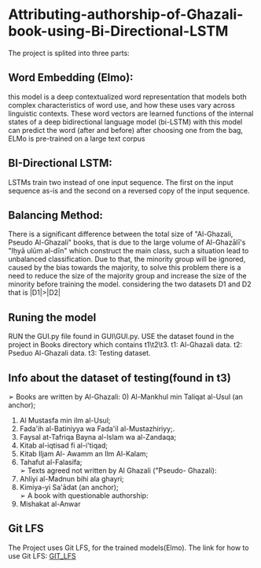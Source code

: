 # Attributing-authorship-of-Ghazali-book-using-Bi-Directional-LSTM
The project is splited into three parts:


## Word Embedding (Elmo):
this model is a deep contextualized word representation that models both complex characteristics of word use, and how these uses vary across linguistic contexts. These word    vectors are learned functions of the internal states of a deep bidirectional language model (bi-LSTM) with this model can predict the word (after and before) after choosing one from the bag, ELMo is pre-trained on a large text corpus

## BI-Directional LSTM:
LSTMs train two instead of one input sequence. The first on the input sequence as-is and the second on a reversed copy of the input sequence. 
  
## Balancing Method:
There is a significant difference between the total size of "Al-Ghazali, Pseudo Al-Ghazali" books, that is due to the large volume of  Al-Ghazālī's "Iḥyā ulūm al-dīn" which construct the main class, such a situation lead to unbalanced classification.
Due to that, the minority group will be ignored, caused by the bias towards the majority, to solve this problem there is a need to reduce the size of the majority group and increase the size of the minority before training the model. 
considering the two datasets D1 and D2 that is |D1|>|D2|

## Runing the model 
RUN the GUI.py file found in GUI\GUI.py.
USE the dataset found in the project in Books directory which contains t1\t2\t3.
t1: Al-Ghazali data.
t2: Pseduo Al-Ghazali data.
t3: Testing dataset.

## Info about the dataset of testing(found in t3)
➢ Books are written by Al-Ghazali:
0) Al-Mankhul min Taliqat al-Usul (an anchor);
1) Al Mustasfa min ilm al-Usul;
2) Fada'ih al-Batiniyya wa Fada'il al-Mustazhiriyy;.
3) Faysal at-Tafriqa Bayna al-Islam wa al-Zandaqa;
4) Kitab al-iqtisad fi al-i'tiqad;
5) Kitab Iljam Al- Awamm an Ilm Al-Kalam;
6) Tahafut al-Falasifa;\
➢ Texts agreed not written by Al Ghazali ("Pseudo- Ghazali):
7) Ahliyi al-Madnun bihi ala ghayri;
8) Kimiya-yi Sa'ādat (an anchor);\
➢ A book with questionable authorship:
9) Mishakat al-Anwar

## Git LFS
The Project uses Git LFS, for the trained models(Elmo).
The link for how to use Git LFS:
[GIT_LFS](https://github.com/git-lfs/git-lfs/blob/main/docs/man/git-lfs-migrate.1.ronn?utm_source=gitlfs_site&utm_medium=doc_man_migrate_link&utm_campaign=gitlfs)
